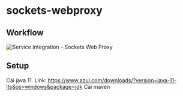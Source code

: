 # sockets-webproxy

## Workflow
![Service Integration - Sockets Web Proxy](https://user-images.githubusercontent.com/17959734/135751556-e96b2df2-ce79-462e-8924-3c8a0e99d513.png)

## Setup
Cài java 11. Link: https://www.azul.com/downloads/?version=java-11-lts&os=windows&package=jdk
Cài maven

